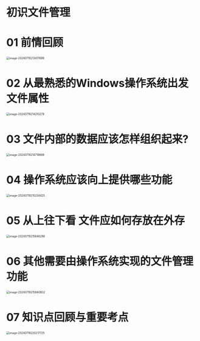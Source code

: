 # 初识文件管理



# 01 前情回顾

<img src="https://cvp.oss-cn-shanghai.aliyuncs.com/picgo/202407192134074.png" alt="image-20240719213417699" style="zoom:50%;" />



# 02 从最熟悉的Windows操作系统出发 文件属性

<img src="https://cvp.oss-cn-shanghai.aliyuncs.com/picgo/202407192142778.png" alt="image-20240719214210279" style="zoom:50%;" />



# 03 文件内部的数据应该怎样组织起来?

<img src="https://cvp.oss-cn-shanghai.aliyuncs.com/picgo/202407192147096.png" alt="image-20240719214719689" style="zoom:50%;" />



# 04 操作系统应该向上提供哪些功能

<img src="https://cvp.oss-cn-shanghai.aliyuncs.com/picgo/202407192152735.png" alt="image-20240719215234425" style="zoom:50%;" />



# 05 从上往下看 文件应如何存放在外存

<img src="https://cvp.oss-cn-shanghai.aliyuncs.com/picgo/202407192156586.png" alt="image-20240719215646298" style="zoom:50%;" />



# 06 其他需要由操作系统实现的文件管理功能

<img src="https://cvp.oss-cn-shanghai.aliyuncs.com/picgo/202407192158809.png" alt="image-20240719215840602" style="zoom:50%;" />



# 07 知识点回顾与重要考点

<img src="https://cvp.oss-cn-shanghai.aliyuncs.com/picgo/202407192202955.png" alt="image-20240719220217725" style="zoom:50%;" />